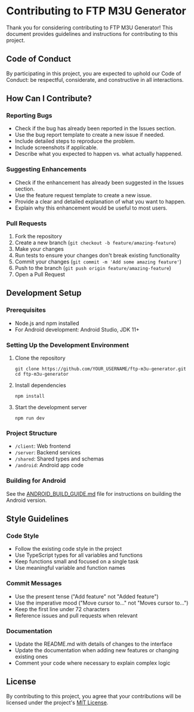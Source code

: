 # Contributing to FTP M3U Generator

Thank you for considering contributing to FTP M3U Generator! This document provides guidelines and instructions for contributing to this project.

## Code of Conduct

By participating in this project, you are expected to uphold our Code of Conduct: be respectful, considerate, and constructive in all interactions.

## How Can I Contribute?

### Reporting Bugs

- Check if the bug has already been reported in the Issues section.
- Use the bug report template to create a new issue if needed.
- Include detailed steps to reproduce the problem.
- Include screenshots if applicable.
- Describe what you expected to happen vs. what actually happened.

### Suggesting Enhancements

- Check if the enhancement has already been suggested in the Issues section.
- Use the feature request template to create a new issue.
- Provide a clear and detailed explanation of what you want to happen.
- Explain why this enhancement would be useful to most users.

### Pull Requests

1. Fork the repository
2. Create a new branch (`git checkout -b feature/amazing-feature`)
3. Make your changes
4. Run tests to ensure your changes don't break existing functionality
5. Commit your changes (`git commit -m 'Add some amazing feature'`)
6. Push to the branch (`git push origin feature/amazing-feature`)
7. Open a Pull Request

## Development Setup

### Prerequisites

- Node.js and npm installed
- For Android development: Android Studio, JDK 11+

### Setting Up the Development Environment

1. Clone the repository
   ```
   git clone https://github.com/YOUR_USERNAME/ftp-m3u-generator.git
   cd ftp-m3u-generator
   ```

2. Install dependencies
   ```
   npm install
   ```

3. Start the development server
   ```
   npm run dev
   ```

### Project Structure

- `/client`: Web frontend
- `/server`: Backend services 
- `/shared`: Shared types and schemas
- `/android`: Android app code

### Building for Android

See the [ANDROID_BUILD_GUIDE.md](ANDROID_BUILD_GUIDE.md) file for instructions on building the Android version.

## Style Guidelines

### Code Style

- Follow the existing code style in the project
- Use TypeScript types for all variables and functions
- Keep functions small and focused on a single task
- Use meaningful variable and function names

### Commit Messages

- Use the present tense ("Add feature" not "Added feature")
- Use the imperative mood ("Move cursor to..." not "Moves cursor to...")
- Keep the first line under 72 characters
- Reference issues and pull requests when relevant

### Documentation

- Update the README.md with details of changes to the interface
- Update the documentation when adding new features or changing existing ones
- Comment your code where necessary to explain complex logic

## License

By contributing to this project, you agree that your contributions will be licensed under the project's [MIT License](LICENSE).